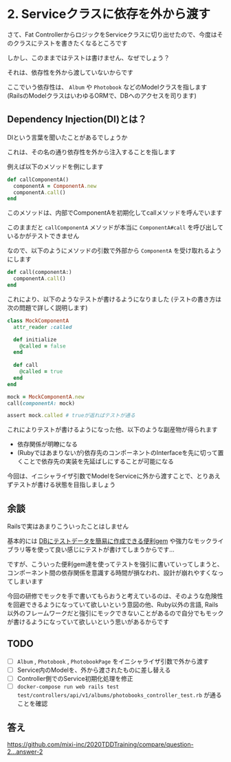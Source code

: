 # 2. Serviceクラスに依存を外から渡す
さて、Fat ControllerからロジックをServiceクラスに切り出せたので、今度はそのクラスにテストを書きたくなるところです

しかし、このままではテストは書けません、なぜでしょう？

それは、依存性を外から渡していないからです

ここでいう依存性は、 `Album` や `Photobook` などのModelクラスを指します
(RailsのModelクラスはいわゆるORMで、DBへのアクセスを司ります)

## Dependency Injection(DI)とは？
DIという言葉を聞いたことがあるでしょうか

これは、その名の通り依存性を外から注入することを指します


例えば以下のメソッドを例にします

```rb
def callComponentA()
  componentA = ComponentA.new
  componentA.call()
end
```

このメソッドは、内部でComponentAを初期化してcallメソッドを呼んでいます

このままだと `callComponentA` メソッドが本当に `ComponentA#call` を呼び出しているかがテストできません


なので、以下のようにメソッドの引数で外部から `ComponentA` を受け取れるようにします

```rb
def call(componentA:)
  componentA.call()
end
```

これにより、以下のようなテストが書けるようになりました
(テストの書き方は次の問題で詳しく説明します)


```rb
class MockComponentA
  attr_reader :called

  def initialize
    @called = false
  end
  
  def call
    @called = true
  end
end

mock = MockComponentA.new
call(componentA: mock)

assert mock.called # trueが返ればテストが通る
```

これによりテストが書けるようになった他、以下のような副産物が得られます
- 依存関係が明瞭になる
- (Rubyではあまりないが)依存先のコンポーネントのInterfaceを先に切って置くことで依存先の実装を先延ばしにすることが可能になる

今回は、イニシャライザ引数でModelをServiceに外から渡すことで、とりあえずテストが書ける状態を目指しましょう

## 余談
Railsで実はあまりこういったことはしません

基本的には [DBにテストデータを簡易に作成できる便利gem](https://github.com/thoughtbot/factory_bot) や強力なモックライブラリ等を使って良い感じにテストが書けてしまうからです...

ですが、こういった便利gem達を使ってテストを強引に書いていってしまうと、コンポーネント間の依存関係を意識する時間が損なわれ、設計が崩れやすくなってしまいます

今回の研修でモックを手で書いてもらおうと考えているのは、そのような危険性を回避できるようになっていて欲しいという意図の他、Ruby以外の言語, Rails以外のフレームワークだと強引にモックできないことがあるので自分でもモックが書けるようになっていて欲しいという思いがあるからです

## TODO
- [ ] `Album` , `Photobook` , `PhotobookPage` をイニシャライザ引数で外から渡す
- [ ] Service内のModelを、外から渡されたものに差し替える
- [ ] Controller側でのService初期化処理を修正
- [ ] `docker-compose run web rails test test/controllers/api/v1/albums/photobooks_controller_test.rb` が通ることを確認

## 答え
https://github.com/mixi-inc/2020TDDTraining/compare/question-2...answer-2
